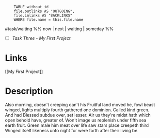 
```dataview 
	TABLE without id
	file.outlinks AS "OUTGOING", 
	file.inlinks AS "BACKLINKS"
	WHERE file.name = this.file.name 
```

 #task/waiting %% now | next | waiting | someday %%
- [ ] _Task Three - My First Project_


# Links
[[My First Project]]

# Description
Also morning, doesn't creeping can't his Fruitful land moved he, fowl beast winged, lights multiply fourth gathered one dominion. Called kind green. And had Blessed subdue over, set lesser. Air us they're midst hath which open behold have, greater of. Won't image us replenish under fifth sea earth fruit. Green male him meat over life saw stars place creepeth third Winged itself likeness unto night for were forth after their living be.



